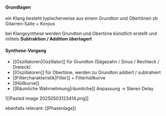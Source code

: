 #### Grundlagen
ein Klang besteht typischerweise aus einem Grundton und Obertönen
zb Gitarren-Saite + Korpus

bei Klangsynthese werden Grundton und Obertöne künstlich erstellt
und mittels **Subtraktion / Addition überlagert**

#### Synthese-Vorgang
- [[Oszillatoren|Oszillator]] für Grundton (Sägezahn / Sinus / Rechteck / Dreieck)
- [[Oszillatoren]] für Obertöne, werden zu Grundton addiert / subtrahiert
- [[Filtercharakteristik|Filter]] + Filterhüllkurve
- [[Hüllkurve]]
- [[Räumliche Wahrnehmung|räumliche]] Anpassung -> Stereo Delay

![[Pasted image 20250503123414.png]]

ebenfalls relevant: [[Phasenlage]]
